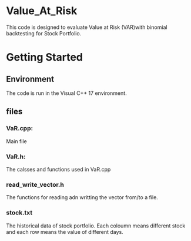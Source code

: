 # Value_At_Risk
This code is designed to evaluate Value at Risk (VAR)with binomial backtesting for Stock Portfolio. 
# Getting Started
## Environment
The code is run in the Visual C++ 17 environment.
## files
### VaR.cpp: 
Main file
### VaR.h:
The calsses and functions used in VaR.cpp
### read_write_vector.h
The functions for reading adn writting the vector from/to a file.
### stock.txt
The historical data of stock portfolio. Each coloumn means different stock and each row means the value of different days.

